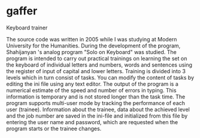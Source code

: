 # gaffer

 Keyboard trainer
 
 The source code was written in 2005 while I was studying at Modern University for the Humanities. During the development of the program, Shahijanyan 's analog program "Solo on Keyboard" was studied.
The program is intended to carry out practical trainings on learning the set on the keyboard of individual letters and numbers, words and sentences using the register of input of capital and lower letters. Training is divided into 3 levels which in turn consist of tasks. You can modify the content of tasks by editing the ini file using any text editor.
The output of the program is a numerical estimate of the speed and number of errors in typing. This information is temporary and is not stored longer than the task time.
The program supports multi-user mode by tracking the performance of each user (trainee). Information about the trainee, data about the achieved level and the job number are saved in the ini-file and initialized from this file by entering the user name and password, which are requested when the program starts or the trainee changes.
